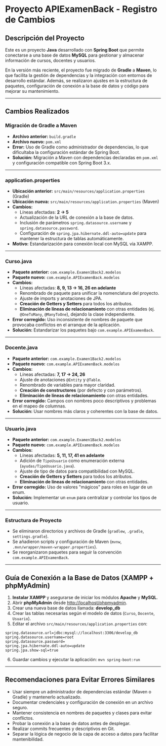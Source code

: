 # Proyecto APIExamenBack - Registro de Cambios

## Descripción del Proyecto
Este es un proyecto **Java** desarrollado con **Spring Boot** que permite conectarse a una base de datos **MySQL** para gestionar y almacenar información de cursos, docentes y usuarios.  

En la versión más reciente, el proyecto fue migrado de **Gradle** a **Maven**, lo que facilita la gestión de dependencias y la integración con entornos de desarrollo estándar. Además, se realizaron ajustes en la estructura de paquetes, configuración de conexión a la base de datos y código para mejorar su mantenimiento.

---

## Cambios Realizados

### Migración de Gradle a Maven
- **Archivo anterior:** `build.gradle`
- **Archivo nuevo:** `pom.xml`
- **Error:** Uso de Gradle como administrador de dependencias, lo que dificultaba la configuración estándar de Spring Boot.
- **Solución:** Migración a Maven con dependencias declaradas en `pom.xml` y configuración compatible con Spring Boot 3.x.

---

### application.properties
- **Ubicación anterior:** `src/main/resources/application.properties` (Gradle)
- **Ubicación nueva:** `src/main/resources/application.properties` (Maven)
- **Cambios:**
  - Líneas afectadas: **2 -> 5**
  - Actualización de la URL de conexión a la base de datos.
  - Inclusión de parámetros `spring.datasource.username` y `spring.datasource.password`.
  - Configuración de `spring.jpa.hibernate.ddl-auto=update` para mantener la estructura de tablas automáticamente.
- **Motivo:** Estandarización para conexión local con MySQL vía XAMPP.

---

### Curso.java
- **Paquete anterior:** `com.example.Examen1Back2.modelos`
- **Paquete nuevo:** `com.example.APIExamenBack.modelos`
- **Cambios:**
  - Líneas afectadas: **8, 9, 13 -> 16, 26 en adelante**
  - Renombrado de paquete para unificar la nomenclatura del proyecto.
  - Ajuste de imports y anotaciones de JPA.
  - **Creación de Getters y Setters** para todos los atributos.
  - **Eliminación de líneas de relacionamiento** con otras entidades (ej. `@OneToMany`, `@ManyToOne`), dejando la clase independiente.
- **Error corregido:** Uso inconsistente de nombres de paquete que provocaba conflictos en el arranque de la aplicación.
- **Solución:** Estandarizar los paquetes bajo `com.example.APIExamenBack`.

---

### Docente.java
- **Paquete anterior:** `com.example.Examen1Back2.modelos`
- **Paquete nuevo:** `com.example.APIExamenBack.modelos`
- **Cambios:**
  - Líneas afectadas: **7, 17 -> 24, 26**
  - Ajuste de anotaciones `@Entity` y `@Table`.
  - Renombrado de variables para mayor claridad.
  - **Creación de constructores** (por defecto y con parámetros).
  - **Eliminación de líneas de relacionamiento** con otras entidades.
- **Error corregido:** Campos con nombres poco descriptivos y problemas en el mapeo de columnas.
- **Solución:** Usar nombres más claros y coherentes con la base de datos.

---

### Usuario.java
- **Paquete anterior:** `com.example.Examen1Back2.modelos`
- **Paquete nuevo:** `com.example.APIExamenBack.modelos`
- **Cambios:**
  - Líneas afectadas: **5, 11, 17, 41 en adelante**
  - Adición de `TipoUsuario` como enumeración externa (`ayudas/TipoUsuario.java`).
  - Ajuste de tipo de datos para compatibilidad con MySQL.
  - **Creación de Getters y Setters** para todos los atributos.
  - **Eliminación de líneas de relacionamiento** con otras entidades.
- **Error corregido:** Uso de valores "mágicos" para roles en lugar de un enum.
- **Solución:** Implementar un `enum` para centralizar y controlar los tipos de usuario.

---

### Estructura de Proyecto
- Se eliminaron directorios y archivos de Gradle (`gradlew`, `.gradle`, `settings.gradle`).
- Se añadieron scripts y configuración de Maven (`mvnw`, `.mvn/wrapper/maven-wrapper.properties`).
- Se reorganizaron paquetes para seguir la convención `com.example.APIExamenBack`.

---

## Guía de Conexión a la Base de Datos (XAMPP + phpMyAdmin)

1. **Instalar XAMPP** y asegurarse de iniciar los módulos **Apache** y **MySQL**.  
2. Abrir **phpMyAdmin** desde [http://localhost/phpmyadmin](http://localhost/phpmyadmin).  
3. Crear una nueva base de datos llamada: **develop_db**
4. Crear las tablas necesarias según el modelo de datos (`Curso`, `Docente`, `Usuario`).  
5. Editar el archivo `src/main/resources/application.properties` con:  
```properties
spring.datasource.url=jdbc:mysql://localhost:3306/develop_db
spring.datasource.username=root
spring.datasource.password=
spring.jpa.hibernate.ddl-auto=update
spring.jpa.show-sql=true
```
6. Guardar cambios y ejecutar la aplicación: `mvn spring-boot:run`

---

## Recomendaciones para Evitar Errores Similares

- Usar siempre un administrador de dependencias estándar (Maven o Gradle) y mantenerlo actualizado.
- Documentar credenciales y configuración de conexión en un archivo seguro.
- Mantener consistencia en nombres de paquetes y clases para evitar conflictos.
- Probar la conexión a la base de datos antes de desplegar.
- Realizar commits frecuentes y descriptivos en Git.
- Separar la lógica de negocio de la capa de acceso a datos para facilitar mantenibilidad.
